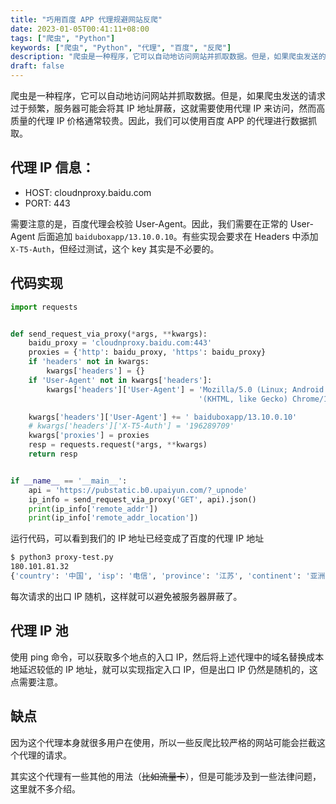 ```yaml
---
title: "巧用百度 APP 代理规避网站反爬"
date: 2023-01-05T00:41:11+08:00
tags: ["爬虫", "Python"]
keywords: ["爬虫", "Python", "代理", "百度", "反爬"]
description: "爬虫是一种程序，它可以自动地访问网站并抓取数据。但是，如果爬虫发送的请求过于频繁，服务器可能会将其 IP 地址屏蔽，这就需要使用代理 IP 来访问，然而高质量的代理 IP 价格通常较贵。因此，我们可以使用百度 APP 的代理进行数据抓取，本文将介绍如何使用百度 APP 的代理来规避网站反爬。"
draft: false
---
```


爬虫是一种程序，它可以自动地访问网站并抓取数据。但是，如果爬虫发送的请求过于频繁，服务器可能会将其 IP 地址屏蔽，这就需要使用代理 IP 来访问，然而高质量的代理 IP 价格通常较贵。因此，我们可以使用百度 APP 的代理进行数据抓取。

## 代理 IP 信息：
- HOST: cloudnproxy.baidu.com
- PORT: 443

需要注意的是，百度代理会校验 User-Agent。因此，我们需要在正常的 User-Agent 后面追加 `baiduboxapp/13.10.0.10`。有些实现会要求在 Headers 中添加 `X-T5-Auth`，但经过测试，这个 key 其实是不必要的。

## 代码实现

```python
import requests


def send_request_via_proxy(*args, **kwargs):
    baidu_proxy = 'cloudnproxy.baidu.com:443'
    proxies = {'http': baidu_proxy, 'https': baidu_proxy}
    if 'headers' not in kwargs:
        kwargs['headers'] = {}
    if 'User-Agent' not in kwargs['headers']:
        kwargs['headers']['User-Agent'] = 'Mozilla/5.0 (Linux; Android 6.0; Nexus 5 Build/MRA58N) AppleWebKit/537.36 ' \
                                          '(KHTML, like Gecko) Chrome/108.0.0.0 Mobile Safari/537.36'

    kwargs['headers']['User-Agent'] += ' baiduboxapp/13.10.0.10'
    # kwargs['headers']['X-T5-Auth'] = '196289709'
    kwargs['proxies'] = proxies
    resp = requests.request(*args, **kwargs)
    return resp


if __name__ == '__main__':
    api = 'https://pubstatic.b0.upaiyun.com/?_upnode'
    ip_info = send_request_via_proxy('GET', api).json()
    print(ip_info['remote_addr'])
    print(ip_info['remote_addr_location'])
```

运行代码，可以看到我们的 IP 地址已经变成了百度的代理 IP 地址

```bash
$ python3 proxy-test.py
180.101.81.32
{'country': '中国', 'isp': '电信', 'province': '江苏', 'continent': '亚洲', 'city': '苏州'}
```
每次请求的出口 IP 随机，这样就可以避免被服务器屏蔽了。

## 代理 IP 池
使用 ping 命令，可以获取多个地点的入口 IP，然后将上述代理中的域名替换成本地延迟较低的 IP 地址，就可以实现指定入口 IP，但是出口 IP 仍然是随机的，这点需要注意。


## 缺点
因为这个代理本身就很多用户在使用，所以一些反爬比较严格的网站可能会拦截这个代理的请求。

其实这个代理有一些其他的用法（~~比如流量卡~~），但是可能涉及到一些法律问题，这里就不多介绍。
